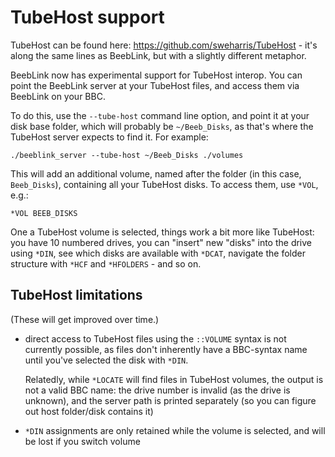 # TubeHost support

TubeHost can be found here: https://github.com/sweharris/TubeHost -
it's along the same lines as BeebLink, but with a slightly different
metaphor.

BeebLink now has experimental support for TubeHost interop. You can
point the BeebLink server at your TubeHost files, and access them via
BeebLink on your BBC.

To do this, use the `--tube-host` command line option, and point it at
your disk base folder, which will probably be `~/Beeb_Disks`, as
that's where the TubeHost server expects to find it. For example:

    ./beeblink_server --tube-host ~/Beeb_Disks ./volumes
	
This will add an additional volume, named after the folder (in this
case, `Beeb_Disks`), containing all your TubeHost disks. To access
them, use `*VOL`, e.g.:

	*VOL BEEB_DISKS
	
One a TubeHost volume is selected, things work a bit more like
TubeHost: you have 10 numbered drives, you can "insert" new "disks"
into the drive using `*DIN`, see which disks are available with
`*DCAT`, navigate the folder structure with `*HCF` and `*HFOLDERS` -
and so on.

## TubeHost limitations

(These will get improved over time.)

- direct access to TubeHost files using the `::VOLUME` syntax is not
  currently possible, as files don't inherently have a BBC-syntax name
  until you've selected the disk with `*DIN`.

  Relatedly, while `*LOCATE` will find files in TubeHost volumes, the
  output is not a valid BBC name: the drive number is invalid (as the
  drive is unknown), and the server path is printed separately (so you
  can figure out host folder/disk contains it)
  
- `*DIN` assignments are only retained while the volume is selected,
  and will be lost if you switch volume
